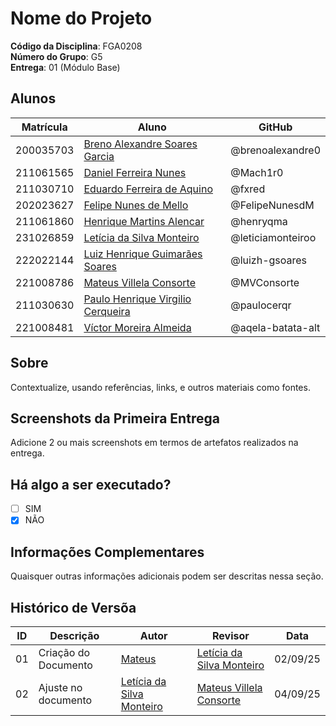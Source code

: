 # Nome do Projeto

**Código da Disciplina**: FGA0208<br>
**Número do Grupo**: G5<br>
**Entrega**: 01 (Módulo Base)<br>

## Alunos
| Matrícula   | Aluno | GitHub |
|-------------|-------|--------|
| 200035703   | [Breno Alexandre Soares Garcia](https://github.com/brenoalexandre0) | @brenoalexandre0 |
| 211061565   | [Daniel Ferreira Nunes](https://github.com/Mach1r0) | @Mach1r0 |
| 211030710   | [Eduardo Ferreira de Aquino](https://github.com/fxred) | @fxred |
| 202023627   | [Felipe Nunes de Mello](https://github.com/FelipeNunesdM) | @FelipeNunesdM |
| 211061860   | [Henrique Martins Alencar](https://github.com/henryqma) | @henryqma |
| 231026859   | [Letícia da Silva Monteiro](https://github.com/leticiamonteiroo) | @leticiamonteiroo |
| 222022144   | [Luiz Henrique Guimarães Soares](https://github.com/luizh-gsoares) | @luizh-gsoares |
| 221008786   | [Mateus Villela Consorte](https://github.com/MVConsorte) | @MVConsorte |
| 211030630   | [Paulo Henrique Virgilio Cerqueira](https://github.com/paulocerqr) | @paulocerqr |
| 221008481   | [Víctor Moreira Almeida](https://github.com/aqela-batata-alt) | @aqela-batata-alt |


## Sobre 
Contextualize, usando referências, links, e outros materiais como fontes.

## Screenshots da Primeira Entrega
Adicione 2 ou mais screenshots em termos de artefatos realizados na entrega.

## Há algo a ser executado?

- [ ] SIM
- [x] NÃO

## Informações Complementares 
Quaisquer outras informações adicionais podem ser descritas nessa seção.

## Histórico de Versõa
| ID | Descrição | Autor |Revisor | Data |
| -- | -- | -- | -- | -- |
| 01  |  Criação do Documento | [Mateus](https://github.com/MVConsorte) | [Letícia da Silva Monteiro](https://github.com/leticiamonteiroo) | 02/09/25 |
| 02  |  Ajuste no documento | [Letícia da Silva Monteiro](https://github.com/leticiamonteiroo) | [Mateus Villela Consorte](https://github.com/MVConsorte) | 04/09/25 |